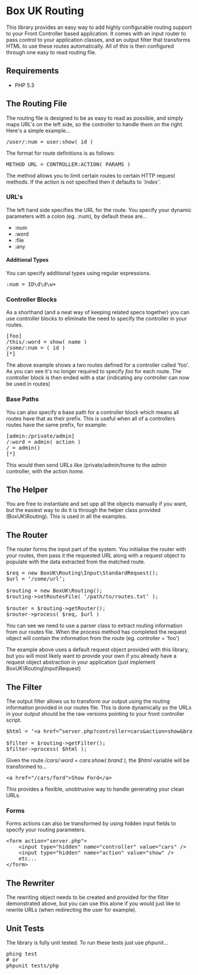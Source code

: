 
# Box UK Routing

This library provides an easy way to add highly configurable routing support to your Front Controller based application.  It comes with an input router to pass control to your application classes, and an output filter that transforms HTML to use these routes automatically.  All of this is then configured through one easy to read routing file.

## Requirements

* PHP 5.3

## The Routing File

The routing file is designed to be as easy to read as possible, and simply maps URL's on the left side, so the controller to handle them on the right.  Here's a simple example...

<pre>
/user/:num = user:show( id )
</pre>

The format for route definitions is as follows:

<pre>
METHOD URL = CONTROLLER:ACTION( PARAMS )
</pre>

The method allows you to limit certain routes to certain HTTP request methods.  If the action is not specified then it defaults to _'index'_.

### URL's

The left hand side specifies the URL for the route.  You specify your dynamic parameters with a colon (eg. :num), by default these are...

* :num
* :word
* :file
* :any

#### Additional Types

You can specify additional types using regular expressions.

<pre>
:num = ID\d\d\w+
</pre>

### Controller Blocks

As a shorthand (and a neat way of keeping related specs together) you can use controller blocks to eliminate the need to specify the controller in your routes.

<pre>
[foo]
/this/:word = show( name )
/some/:num = ( id )
[*]
</pre>

The above example shows a two routes defined for a controller called 'foo'.  As you can see it's no longer required to specify *foo* for each route. The controller block is then ended with a star (indicating any controller can now be used in routes)

### Base Paths

You can also specify a base path for a controller block which means all routes have that as their prefix.  This is useful when all of a controllers routes have the same prefix, for example:

<pre>
[admin:/private/admin]
/:word = admin( action )
/ = admin()
[*]
</pre>

This would then send URLs like /private/admin/home to the _admin_ controller, with the action _home_.

## The Helper

You are free to instantiate and set upp all the objects manually if you want, but the easiest way to do it is through the helper class provided (BoxUK\Routing).  This is used in all the examples.

## The Router

The router forms the input part of the system.  You initialise the router with your routes, then pass it the requested URL along with a request object to populate with the data extracted from the matched route.

<pre>
$req = new BoxUK\Routing\Input\StandardRequest();
$url = ‘/some/url’;

$routing = new BoxUK\Routing();
$routing->setRoutesFile( ‘/path/to/routes.txt’ );

$router = $routing->getRouter();
$router->process( $req, $url )
</pre>

You can see we need to use a parser class to extract routing information from our routes file.  When the process method has completed the request object will contain the information from the route (eg. controller = 'foo')

The example above uses a default request object provided with this library, but you will most likely want to provide your own if you already have a request object abstraction in your application (just implement BoxUK\Routing\Input\Request)

## The Filter

The output filter allows us to transform our output using the routing information provided in our routes file.  This is done dynamically so the URLs in your output should be the raw versions pointing to your front controller script.

<pre>
$html = ‘&lt;a href=”server.php?controller=cars&action=show&brand=ford”&gt;Show Ford&lt;/a&gt;’;

$filter = $routing->getFilter();
$filter->process( $html );
</pre>

Given the route _/cars/:word = cars:show( brand )_, the *$html* variable will be transformed to...

<pre>
&lt;a href="/cars/ford"&gt;Show Ford&lt;/a&gt;
</pre>

This provides a flexible, unobtrusive way to handle generating your clean URLs.

### Forms

Forms actions can also be transformed by using hidden input fields to specify your routing parameters.

<pre>
&lt;form action="server.php"&gt;
    &lt;input type="hidden" name="controller" value="cars" /&gt;
    &lt;input type="hidden" name="action" value="show" /&gt;
    etc...
&lt;/form&gt;
</pre>

## The Rewriter

The rewriting object needs to be created and provided for the filter demonstrated above, but you can use this alone if you would just like to rewrite URLs (when redirecting the user for example).

## Unit Tests

The library is fully unit tested.  To run these tests just use phpunit...

<pre>
phing test
# or
phpunit tests/php
</pre>
